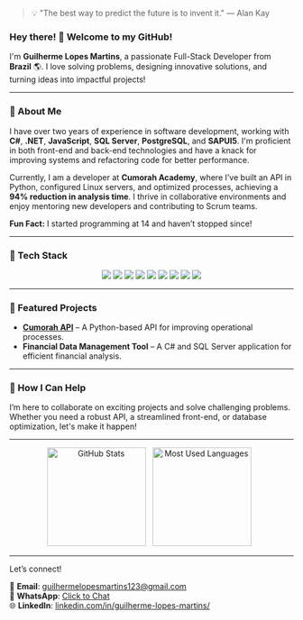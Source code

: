 > 💡 "The best way to predict the future is to invent it." — Alan Kay

### Hey there! 👋 Welcome to my GitHub!

I'm **Guilherme Lopes Martins**, a passionate Full-Stack Developer from **Brazil** 🌎. I love solving problems, designing innovative solutions, and turning ideas into impactful projects!

---

### 🚀 About Me

I have over two years of experience in software development, working with **C#**, **.NET**, **JavaScript**, **SQL Server**, **PostgreSQL**, and **SAPUI5**. I'm proficient in both front-end and back-end technologies and have a knack for improving systems and refactoring code for better performance.

Currently, I am a developer at **Cumorah Academy**, where I’ve built an API in Python, configured Linux servers, and optimized processes, achieving a **94% reduction in analysis time**. I thrive in collaborative environments and enjoy mentoring new developers and contributing to Scrum teams.

**Fun Fact:** I started programming at 14 and haven’t stopped since!

---

### 🔧 Tech Stack

<p align="center"> 
<img src="https://img.shields.io/badge/C%23-239120?style=for-the-badge&logo=csharp&logoColor=white" /> 
<img src="https://img.shields.io/badge/.NET-512BD4?style=for-the-badge&logo=dotnet&logoColor=white" /> 
<img src="https://img.shields.io/badge/JavaScript-F7DF1E?style=for-the-badge&logo=javascript&logoColor=black" /> 
<img src="https://img.shields.io/badge/PostgreSQL-336791?style=for-the-badge&logo=postgresql&logoColor=white" /> 
<img src="https://img.shields.io/badge/SQL%20Server-CC2927?style=for-the-badge&logo=microsoftsqlserver&logoColor=white" /> 
<img src="https://img.shields.io/badge/Python-3776AB?style=for-the-badge&logo=python&logoColor=white" /> 
<img src="https://img.shields.io/badge/Linux-FCC624?style=for-the-badge&logo=linux&logoColor=black" /> 
<img src="https://img.shields.io/badge/SAPUI5-0FAAFF?style=for-the-badge&logo=sap&logoColor=white" /> 
<img src="https://img.shields.io/badge/Git-F05032?style=for-the-badge&logo=git&logoColor=white" />
</p>

---

### 🌟 Featured Projects
- [**Cumorah API**](https://github.com/guilhermelopesmartins/MessageSender) – A Python-based API for improving operational processes.  
- **Financial Data Management Tool** – A C# and SQL Server application for efficient financial analysis.  

---

### 🤝 How I Can Help

I’m here to collaborate on exciting projects and solve challenging problems. Whether you need a robust API, a streamlined front-end, or database optimization, let's make it happen!

---

<p align="center">
    <img height=175 alt="GitHub Stats" src="https://github-readme-stats.vercel.app/api?username=guilhermelopesmartins&show_icons=true&count_private=true&theme=dark" />&nbsp;&nbsp;
    <img height=175 alt="Most Used Languages" src="https://github-readme-stats.vercel.app/api/top-langs/?username=guilhermelopesmartins&layout=compact&theme=dark" />&nbsp;&nbsp;
</p>

---

Let’s connect!

📧 **Email**: guilhermelopesmartins123@gmail.com  
📱 **WhatsApp**: [Click to Chat](https://wa.me/+5551986280777)  
🌐 **LinkedIn**: [linkedin.com/in/guilherme-lopes-martins/](https://www.linkedin.com/in/guilherme-lopes-martins/)
